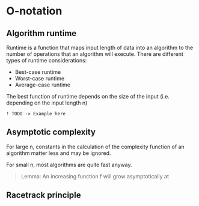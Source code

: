 # O-notation

## Algorithm runtime

Runtime is a function that maps input length of data into an algorithm to the number of operations that an algorithm will execute. There are different types of runtime considerations:

* Best-case runtime
* Worst-case runtime
* Average-case runtime

The best function of runtime depends on the size of the input (i.e. depending on the input length n)

    ! TODO -> Example here

## Asymptotic complexity

For large n, constants in the calculation of the complexity function of an algorithm matter less and may be ignored.

For small n, most algorithms are quite fast anyway.

> Lemma:
> An increasing function f will grow asymptotically at

## Racetrack principle